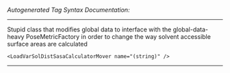 _Autogenerated Tag Syntax Documentation:_

---
Stupid class that modifies global data to interface with the global-data-heavy PoseMetricFactory in order to change the way solvent accessible surface areas are calculated

```
<LoadVarSolDistSasaCalculatorMover name="(string)" />
```



---
